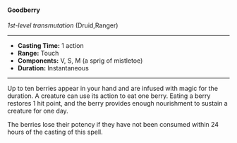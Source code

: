 #### Goodberry
*1st-level transmutation* (Druid,Ranger)
___
- **Casting Time:** 1 action
- **Range:** Touch
- **Components:** V, S, M (a sprig of mistletoe)
- **Duration:** Instantaneous
---
Up to ten berries appear in your hand and are infused with magic for the duration. A creature can use its action to eat one berry. Eating a berry restores 1 hit point, and the berry provides enough nourishment to sustain a creature for one day.

The berries lose their potency if they have not been consumed within 24 hours of the casting of this spell.